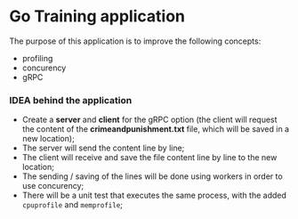 # Go Training application

The purpose of this application is to improve the following concepts:
- profiling
- concurency
- gRPC

### IDEA behind the application
- Create a **server** and **client** for the gRPC option (the client will request the content of the **crimeandpunishment.txt** file, which will be saved in a new location);
- The server will send the content line by line;
- The client will receive and save the file content line by line to the new location;
- The sending / saving of the lines will be done using workers in order to use concurency;
- There will be a unit test that executes the same process, with the added `cpuprofile` and `memprofile`;